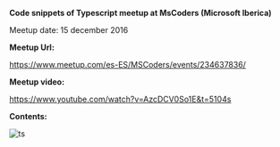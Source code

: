 **Code snippets of Typescript meetup at MsCoders (Microsoft Iberica)**

Meetup date: 15 december 2016

**Meetup Url:**

https://www.meetup.com/es-ES/MSCoders/events/234637836/

**Meetup video:**

https://www.youtube.com/watch?v=AzcDCV0So1E&t=5104s

**Contents:**

![ts](http://i.imgur.com/HUHOBSP.png "ts")

